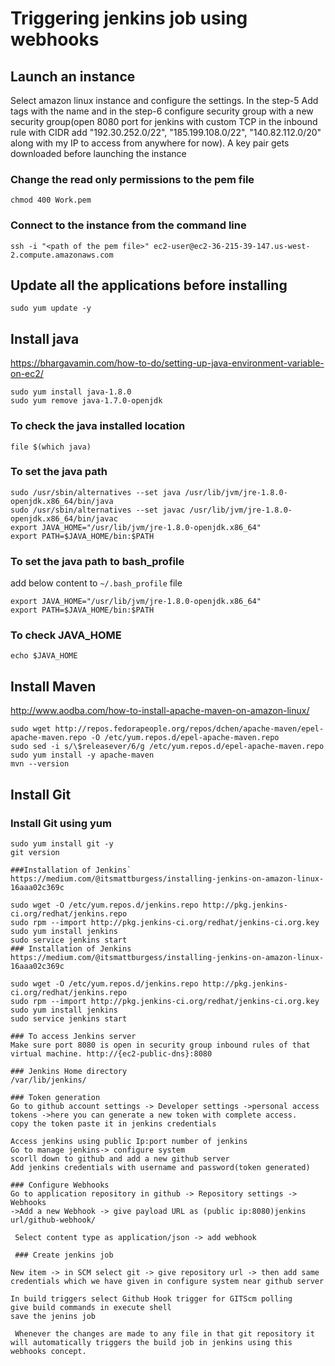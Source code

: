 # Triggering jenkins job using webhooks

## Launch an instance
Select amazon linux instance and configure the settings. In the step-5 Add tags with the name and in the step-6 configure security group with a new security group(open 8080 port for jenkins with custom TCP in the inbound rule with CIDR add  "192.30.252.0/22",
    "185.199.108.0/22",
    "140.82.112.0/20" along with my IP  to access from anywhere for now).
A key pair gets downloaded before launching the instance
### Change the read only permissions to the pem file
`chmod 400 Work.pem`
### Connect to the instance from the command line
`ssh -i "<path of the pem file>" ec2-user@ec2-36-215-39-147.us-west-2.compute.amazonaws.com`

## Update all the applications before installing
`sudo yum update -y`

## Install java
https://bhargavamin.com/how-to-do/setting-up-java-environment-variable-on-ec2/
```
sudo yum install java-1.8.0
sudo yum remove java-1.7.0-openjdk
```
### To check the java installed location
`file $(which java)`
### To set the java path
```
sudo /usr/sbin/alternatives --set java /usr/lib/jvm/jre-1.8.0-openjdk.x86_64/bin/java
sudo /usr/sbin/alternatives --set javac /usr/lib/jvm/jre-1.8.0-openjdk.x86_64/bin/javac
export JAVA_HOME="/usr/lib/jvm/jre-1.8.0-openjdk.x86_64"
export PATH=$JAVA_HOME/bin:$PATH  
```
### To set the java path to bash_profile
add below content to `~/.bash_profile` file
```
export JAVA_HOME="/usr/lib/jvm/jre-1.8.0-openjdk.x86_64"
export PATH=$JAVA_HOME/bin:$PATH
```
### To check JAVA_HOME
`echo $JAVA_HOME`

## Install Maven
http://www.aodba.com/how-to-install-apache-maven-on-amazon-linux/
```
sudo wget http://repos.fedorapeople.org/repos/dchen/apache-maven/epel-apache-maven.repo -O /etc/yum.repos.d/epel-apache-maven.repo
sudo sed -i s/\$releasever/6/g /etc/yum.repos.d/epel-apache-maven.repo
sudo yum install -y apache-maven
mvn --version
```

## Install Git
### Install Git using yum
```
sudo yum install git -y
git version

###Installation of Jenkins`
https://medium.com/@itsmattburgess/installing-jenkins-on-amazon-linux-16aaa02c369c

sudo wget -O /etc/yum.repos.d/jenkins.repo http://pkg.jenkins-ci.org/redhat/jenkins.repo
sudo rpm --import http://pkg.jenkins-ci.org/redhat/jenkins-ci.org.key
sudo yum install jenkins
sudo service jenkins start
### Installation of Jenkins
https://medium.com/@itsmattburgess/installing-jenkins-on-amazon-linux-16aaa02c369c

sudo wget -O /etc/yum.repos.d/jenkins.repo http://pkg.jenkins-ci.org/redhat/jenkins.repo
sudo rpm --import http://pkg.jenkins-ci.org/redhat/jenkins-ci.org.key
sudo yum install jenkins
sudo service jenkins start

### To access Jenkins server
Make sure port 8080 is open in security group inbound rules of that virtual machine. http://{ec2-public-dns}:8080

### Jenkins Home directory
/var/lib/jenkins/

### Token generation
Go to github account settings -> Developer settings ->personal access tokens ->here you can generate a new token with complete access.
copy the token paste it in jenkins credentials

Access jenkins using public Ip:port number of jenkins 
Go to manage jenkins-> configure system 
scorll down to github and add a new github server 
Add jenkins credentials with username and password(token generated)

### Configure Webhooks 
Go to application repository in github -> Repository settings -> Webhooks 
->Add a new Webhook -> give payload URL as (public ip:8080)jenkins url/github-webhook/

 Select content type as application/json -> add webhook 

 ### Create jenkins job 

New item -> in SCM select git -> give repository url -> then add same credentials which we have given in configure system near github server 

In build triggers select Github Hook trigger for GITScm polling 
give build commands in execute shell 
save the jenins job  

 Whenever the changes are made to any file in that git repository it will automatically triggers the build job in jenkins using this webhooks concept.
 

